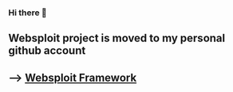 ### Hi there 👋

## Websploit project is moved to my personal github account
## --> [Websploit Framework](https://github.com/f4rih/websploit)

